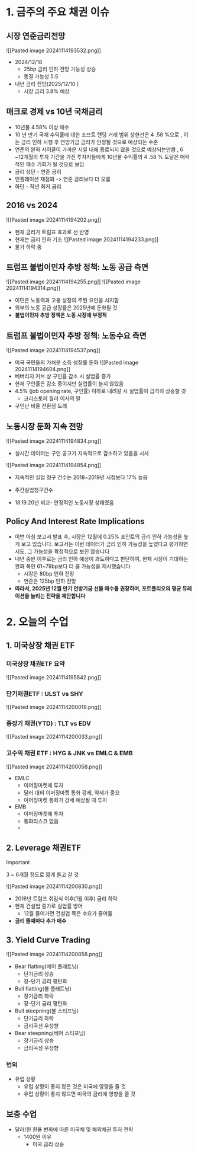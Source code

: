 # 1. 금주의 주요 채권 이슈

## 시장 연준금리전망
![[Pasted image 20241114193532.png]]
- 2024/12/18 
	- 25bp 금리 인하 전망 가능성 상승
	- 동결 가능성 5:5
- 내년 금리 전망(2025/12/10 )
	- 시장 금리 3.8% 예상

## 매크로 경제 vs 10년 국채금리
- 10년물 4.58% 이상 매수
- 10 년 만기 국채 수익률에 대한 소프트 랜딩 거래 범위 상한선은 4 .58 %으로 , 이는 금리 인하 시행 후 연방기금 금리가 안정될 것으로 예상되는 수준
- 연준의 완화 사이클이 가까운 시일 내에 종료되지 않을 것으로 예상되는만큼 , 6 ~12개월의 투자 기간을 가진 투자자들에게 10년물 수익률의 4 .58 % 도달은 매력적인 매수 기회가 될 것으로 보임
- 금리 상단 - 연준 금리
- 인플레이션 재점화 -> 연준 금리보다 더 오름
- 하단 - 작년 최저 금리

## 2016 vs 2024
![[Pasted image 20241114194202.png]]
- 현재 금리가 트럼표 효과로 선 반영
- 현재는 금리 인하 기조
![[Pasted image 20241114194233.png]]
- 물가 하락 중

## 트럼프 불법이민자 추방 정책: 노동 공급 측면
![[Pasted image 20241114194255.png]]
![[Pasted image 20241114194314.png]]
- 이민은 노동력과 고용 성장의 주된 요인을 차지함
- 외부의 노동 공급 성장률은 2025년에 둔화될 것
- **불법이민자 추방 정책은 노동 시장에 부정적**

## 트럼프 불법이민자 추방 정책: 노동수요 측면
![[Pasted image 20241114194537.png]]
- 미국 국민들의 가처분 소득 성장률 둔화
![[Pasted image 20241114194604.png]]
- 베버리지 커브 상 구인률 감소 시 실업률 증가
- 현재 구인률은 감소 중이지만 실업률이 늘지 않았음
- 4.5% (job opening rate, 구인률) 이하로 내려갈 시 실업률이 급격히 상승할 것
	- 크리스토퍼 월러 이사의 말
- 구인난 비율 전환점 도래

## 노동시장 둔화 지속 전망
![[Pasted image 20241114194834.png]]
- 실시간 데이터는 구인 공고가 지속적으로 감소하고 있음을 시사

![[Pasted image 20241114194854.png]]
- 지속적인 실업 청구 건수는 2018~2019년 시점보다 17% 높음

- 주간실업청구건수 
- 18.19.20년 비교- 안정적인 노동시장 상태였음

## Policy And Interest Rate Implications
- 이번 아침 보고서 발표 후, 시장은 12월에 0.25% 포인트의 금리 인하 가능성을 높게 보고 있습니다. 보고서는 이번 데이터가 금리 인하 가능성을 높였다고 평가하면서도, 그 가능성을 확정적으로 보진 않습니다
- 내년 중반 이후로는 금리 인하 예상이 과도하다고 판단하여, 현재 시장이 기대하는 완화 폭인 61~79bp보다 더 클 가능성을 제시했습니다
	- 시장은 80bp 인하 전망
	- 연준은 125bp 인하 전망
- **따라서, 2025년 12월 만기 연방기금 선물 매수를 권장하며, 포트폴리오의 평균 듀레이션을 늘리는 전략을 제안합니다**

# 2. 오늘의 수업

## 1. 미국상장 채권 ETF 
### 미국상장 채권ETF 요약

![[Pasted image 20241114195842.png]]

### 단기채권ETF : ULST vs SHY

![[Pasted image 20241114200019.png]]

### 중장기 채권(YTD) : TLT vs EDV
![[Pasted image 20241114200033.png]]

### 고수익 채권 ETF : HYG & JNK vs EMLC & EMB
![[Pasted image 20241114200058.png]]
- EMLC
	- 이머징마켓에 투자
	- 달러 대비 이머징마켓 통화 강세, 약세가 중요
	- 이머징마켓 통화가 강세 예상될 때 투자
- EMB
	- 이머징마켓에 투자
	- 통화리스크 없음
	- 
## 2. Leverage 채권ETF 
>[!important]
>3 ~ 6개월 정도로 짧게 들고 갈 것

![[Pasted image 20241114200830.png]]
- 2016년 트럼프 취임식 이후(1월 이후) 금리 하락
- 현재 건설업 증가로 실업률 방어
	- 12월 들어가면 건설업 쪽은 수요가 줄어듦
- **금리 뜰때마다 추가 매수**

## 3. Yield Curve Trading
![[Pasted image 20241114200858.png]]
- Bear flatting(베어 플래트닝)
	- 단기금리 상승
	- 장-단기 금리 평탄화
- Bull flatting(불 플래트닝)
	- 장기금리 하락
	- 장-단기 금리 평탄화
- Bull steepning(불 스티프닝)
	- 단기금리 하락
	- 금리곡선 우상향
- Bear steepning(베어 스티프닝)
	- 장기금리 상승
	- 금리곡성 우상향

### 번외
- 유럽 상황
	- 유럽 상황이 좋지 않은 것은 미국에 영향을 줄 것
	- 유럽 상황이 좋지 않으면 미국의 금리에 영향을 줄 것

## 보충 수업
- 달러/원 환율 변화에 따른 미국채 및 해외채권 투자 전략
	- 1400원 이유
		- 미국 금리 상승